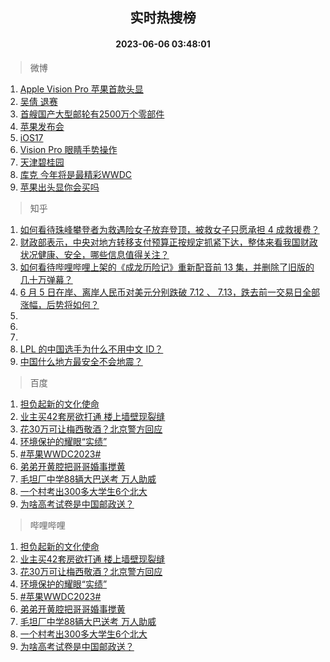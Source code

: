 <div align="center"><h2>实时热搜榜</h2><h4>2023-06-06 03:48:01</h4></div>

> 微博  

1. [Apple Vision Pro 苹果首款头显](https://s.weibo.com/weibo?q=Apple%20Vision%20Pro%20%E8%8B%B9%E6%9E%9C%E9%A6%96%E6%AC%BE%E5%A4%B4%E6%98%BE&t=31&band_rank=1&Refer=top)<br />
2. [吴倩 退赛](https://s.weibo.com/weibo?q=%E5%90%B4%E5%80%A9%20%E9%80%80%E8%B5%9B&t=31&band_rank=2&Refer=top)<br />
3. [首艘国产大型邮轮有2500万个零部件](https://s.weibo.com/weibo?q=%23%E9%A6%96%E8%89%98%E5%9B%BD%E4%BA%A7%E5%A4%A7%E5%9E%8B%E9%82%AE%E8%BD%AE%E6%9C%892500%E4%B8%87%E4%B8%AA%E9%9B%B6%E9%83%A8%E4%BB%B6%23&t=31&band_rank=3&Refer=top)<br />
4. [苹果发布会](https://s.weibo.com/weibo?q=%E8%8B%B9%E6%9E%9C%E5%8F%91%E5%B8%83%E4%BC%9A&t=31&band_rank=4&Refer=top)<br />
5. [iOS17](https://s.weibo.com/weibo?q=iOS17&t=31&band_rank=5&Refer=top)<br />
6. [Vision Pro 眼睛手势操作](https://s.weibo.com/weibo?q=Vision%20Pro%20%E7%9C%BC%E7%9D%9B%E6%89%8B%E5%8A%BF%E6%93%8D%E4%BD%9C&t=31&band_rank=6&Refer=top)<br />
7. [天津碧桂园](https://s.weibo.com/weibo?q=%E5%A4%A9%E6%B4%A5%E7%A2%A7%E6%A1%82%E5%9B%AD&t=31&band_rank=7&Refer=top)<br />
8. [库克 今年将是最精彩WWDC](https://s.weibo.com/weibo?q=%E5%BA%93%E5%85%8B%20%E4%BB%8A%E5%B9%B4%E5%B0%86%E6%98%AF%E6%9C%80%E7%B2%BE%E5%BD%A9WWDC&t=31&band_rank=8&Refer=top)<br />
9. [苹果出头显你会买吗](https://s.weibo.com/weibo?q=%23%E8%8B%B9%E6%9E%9C%E5%87%BA%E5%A4%B4%E6%98%BE%E4%BD%A0%E4%BC%9A%E4%B9%B0%E5%90%97%23&t=31&band_rank=9&Refer=top)<br />

> 知乎  

1. [如何看待珠峰攀登者为救遇险女子放弃登顶，被救女子只愿承担 4 成救援费？](https://www.zhihu.com/question/604842993)<br />
2. [财政部表示，中央对地方转移支付预算正按规定抓紧下达，整体来看我国财政状况健康、安全，哪些信息值得关注？](https://www.zhihu.com/question/604877884)<br />
3. [如何看待哔哩哔哩上架的《成龙历险记》重新配音前 13 集，并删除了旧版的几十万弹幕？](https://www.zhihu.com/question/604251906)<br />
4. [6 月 5 日在岸、离岸人民币对美元分别跌破 7.12 、 7.13，跌去前一交易日全部涨幅，后势将如何？](https://www.zhihu.com/question/604888554)<br />
5. []()<br />
6. []()<br />
7. []()<br />
8. [LPL 的中国选手为什么不用中文 ID？](https://www.zhihu.com/question/594864998)<br />
9. [中国什么地方最安全不会地震？](https://www.zhihu.com/question/24769341)<br />

> 百度  

1. [担负起新的文化使命](https://www.baidu.com/s?wd=%E6%8B%85%E8%B4%9F%E8%B5%B7%E6%96%B0%E7%9A%84%E6%96%87%E5%8C%96%E4%BD%BF%E5%91%BD&sa=fyb_news&rsv_dl=fyb_news)<br />
2. [业主买42套房欲打通 楼上墙壁现裂缝](https://www.baidu.com/s?wd=%E4%B8%9A%E4%B8%BB%E4%B9%B042%E5%A5%97%E6%88%BF%E6%AC%B2%E6%89%93%E9%80%9A+%E6%A5%BC%E4%B8%8A%E5%A2%99%E5%A3%81%E7%8E%B0%E8%A3%82%E7%BC%9D&sa=fyb_news&rsv_dl=fyb_news)<br />
3. [花30万可让梅西敬酒？北京警方回应](https://www.baidu.com/s?wd=%E8%8A%B130%E4%B8%87%E5%8F%AF%E8%AE%A9%E6%A2%85%E8%A5%BF%E6%95%AC%E9%85%92%EF%BC%9F%E5%8C%97%E4%BA%AC%E8%AD%A6%E6%96%B9%E5%9B%9E%E5%BA%94&sa=fyb_news&rsv_dl=fyb_news)<br />
4. [环境保护的耀眼“实绩”](https://www.baidu.com/s?wd=%E7%8E%AF%E5%A2%83%E4%BF%9D%E6%8A%A4%E7%9A%84%E8%80%80%E7%9C%BC%E2%80%9C%E5%AE%9E%E7%BB%A9%E2%80%9D&sa=fyb_news&rsv_dl=fyb_news)<br />
5. [#苹果WWDC2023#](https://www.baidu.com/s?wd=%23%E8%8B%B9%E6%9E%9CWWDC2023%23&sa=fyb_news&rsv_dl=fyb_news)<br />
6. [弟弟开黄腔把哥哥婚事搅黄](https://www.baidu.com/s?wd=%E5%BC%9F%E5%BC%9F%E5%BC%80%E9%BB%84%E8%85%94%E6%8A%8A%E5%93%A5%E5%93%A5%E5%A9%9A%E4%BA%8B%E6%90%85%E9%BB%84&sa=fyb_news&rsv_dl=fyb_news)<br />
7. [毛坦厂中学88辆大巴送考 万人助威](https://www.baidu.com/s?wd=%E6%AF%9B%E5%9D%A6%E5%8E%82%E4%B8%AD%E5%AD%A688%E8%BE%86%E5%A4%A7%E5%B7%B4%E9%80%81%E8%80%83+%E4%B8%87%E4%BA%BA%E5%8A%A9%E5%A8%81&sa=fyb_news&rsv_dl=fyb_news)<br />
8. [一个村考出300多大学生6个北大](https://www.baidu.com/s?wd=%E4%B8%80%E4%B8%AA%E6%9D%91%E8%80%83%E5%87%BA300%E5%A4%9A%E5%A4%A7%E5%AD%A6%E7%94%9F6%E4%B8%AA%E5%8C%97%E5%A4%A7&sa=fyb_news&rsv_dl=fyb_news)<br />
9. [为啥高考试卷是中国邮政送？](https://www.baidu.com/s?wd=%E4%B8%BA%E5%95%A5%E9%AB%98%E8%80%83%E8%AF%95%E5%8D%B7%E6%98%AF%E4%B8%AD%E5%9B%BD%E9%82%AE%E6%94%BF%E9%80%81%EF%BC%9F&sa=fyb_news&rsv_dl=fyb_news)<br />

> 哔哩哔哩  

1. [担负起新的文化使命](https://www.baidu.com/s?wd=%E6%8B%85%E8%B4%9F%E8%B5%B7%E6%96%B0%E7%9A%84%E6%96%87%E5%8C%96%E4%BD%BF%E5%91%BD&sa=fyb_news&rsv_dl=fyb_news)<br />
2. [业主买42套房欲打通 楼上墙壁现裂缝](https://www.baidu.com/s?wd=%E4%B8%9A%E4%B8%BB%E4%B9%B042%E5%A5%97%E6%88%BF%E6%AC%B2%E6%89%93%E9%80%9A+%E6%A5%BC%E4%B8%8A%E5%A2%99%E5%A3%81%E7%8E%B0%E8%A3%82%E7%BC%9D&sa=fyb_news&rsv_dl=fyb_news)<br />
3. [花30万可让梅西敬酒？北京警方回应](https://www.baidu.com/s?wd=%E8%8A%B130%E4%B8%87%E5%8F%AF%E8%AE%A9%E6%A2%85%E8%A5%BF%E6%95%AC%E9%85%92%EF%BC%9F%E5%8C%97%E4%BA%AC%E8%AD%A6%E6%96%B9%E5%9B%9E%E5%BA%94&sa=fyb_news&rsv_dl=fyb_news)<br />
4. [环境保护的耀眼“实绩”](https://www.baidu.com/s?wd=%E7%8E%AF%E5%A2%83%E4%BF%9D%E6%8A%A4%E7%9A%84%E8%80%80%E7%9C%BC%E2%80%9C%E5%AE%9E%E7%BB%A9%E2%80%9D&sa=fyb_news&rsv_dl=fyb_news)<br />
5. [#苹果WWDC2023#](https://www.baidu.com/s?wd=%23%E8%8B%B9%E6%9E%9CWWDC2023%23&sa=fyb_news&rsv_dl=fyb_news)<br />
6. [弟弟开黄腔把哥哥婚事搅黄](https://www.baidu.com/s?wd=%E5%BC%9F%E5%BC%9F%E5%BC%80%E9%BB%84%E8%85%94%E6%8A%8A%E5%93%A5%E5%93%A5%E5%A9%9A%E4%BA%8B%E6%90%85%E9%BB%84&sa=fyb_news&rsv_dl=fyb_news)<br />
7. [毛坦厂中学88辆大巴送考 万人助威](https://www.baidu.com/s?wd=%E6%AF%9B%E5%9D%A6%E5%8E%82%E4%B8%AD%E5%AD%A688%E8%BE%86%E5%A4%A7%E5%B7%B4%E9%80%81%E8%80%83+%E4%B8%87%E4%BA%BA%E5%8A%A9%E5%A8%81&sa=fyb_news&rsv_dl=fyb_news)<br />
8. [一个村考出300多大学生6个北大](https://www.baidu.com/s?wd=%E4%B8%80%E4%B8%AA%E6%9D%91%E8%80%83%E5%87%BA300%E5%A4%9A%E5%A4%A7%E5%AD%A6%E7%94%9F6%E4%B8%AA%E5%8C%97%E5%A4%A7&sa=fyb_news&rsv_dl=fyb_news)<br />
9. [为啥高考试卷是中国邮政送？](https://www.baidu.com/s?wd=%E4%B8%BA%E5%95%A5%E9%AB%98%E8%80%83%E8%AF%95%E5%8D%B7%E6%98%AF%E4%B8%AD%E5%9B%BD%E9%82%AE%E6%94%BF%E9%80%81%EF%BC%9F&sa=fyb_news&rsv_dl=fyb_news)<br />
